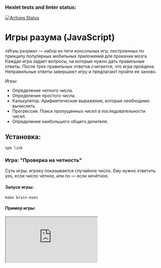 ### Hexlet tests and linter status:

[![Actions Status](https://github.com/MolchanovNikita-qa/qa-auto-engineer-javascript-project-44/actions/workflows/hexlet-check.yml/badge.svg)](https://github.com/MolchanovNikita-qa/qa-auto-engineer-javascript-project-44/actions)

# Игры разума (JavaScript)

«Игры разума» — набор из пяти консольных игр, построенных по принципу популярных мобильных приложений для прокачки мозга. Каждая игра задает вопросы, на которые нужно дать правильные ответы. После трех правильных ответов считается, что игра пройдена. Неправильные ответы завершают игру и предлагают пройти ее заново.

Игры:

- Определение четного числа.
- Определение простого числа.
- Калькулятор. Арифметические выражения, которые необходимо вычислить.
- Прогрессия. Поиск пропущенных чисел в последовательности чисел.
- Определение наибольшего общего делителя.

## Установка:

`npm link`

### Игра: "Проверка на четность"

Суть игры: игроку показывается случайное число. Ему нужно ответить yes, если число чётное, или no — если нечётное.

#### Запуск игры:

`make brain-even`

#### Пример игры:

<iframe  src="https://asciinema.org/a/qVnMz4dcMH6HtlgKTO4hkoa5y.js" id="asciicast-qVnMz4dcMH6HtlgKTO4hkoa5y" async="true"></iframe>
